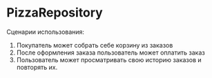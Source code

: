 # PizzaRepository
Сценарии использования: 
1. Покупатель может собрать себе корзину из заказов
2. После оформления заказа пользователь может оплатить заказ
3. Пользователь может просматривать свою историю заказов и повторять их.
